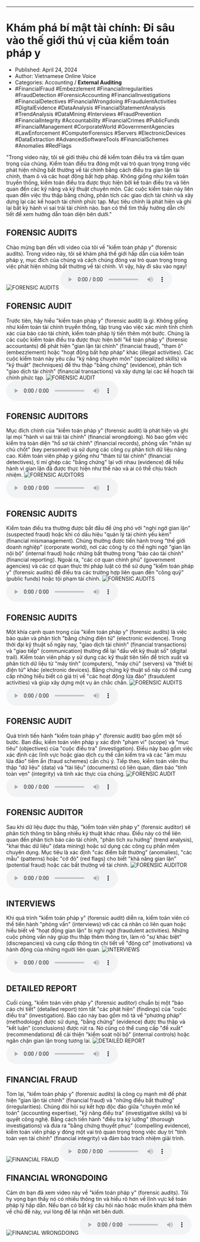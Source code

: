 
---

# Khám phá bí mật tài chính: Đi sâu vào thế giới thú vị của kiểm toán pháp y

- Published: April 24, 2024
- Author: Vietnamese Online Voice
- Categories: Accounting / **External Auditing**
- #FinancialFraud #Embezzlement #FinancialIrregularities #FraudDetection #ForensicAccounting #FinancialInvestigations #FinancialDetectives #FinancialWrongdoing #FraudulentActivities #DigitalEvidence #DataAnalysis #FinancialStatementAnalysis #TrendAnalysis #DataMining #Interviews #FraudPrevention #FinancialIntegrity #Accountability #FinancialCrimes #PublicFunds #FinancialManagement #CorporateWorld #GovernmentAgencies #LawEnforcement #ComputerForensics #Servers #ElectronicDevices #DataExtraction #AdvancedSoftwareTools #FinancialSchemes #Anomalies #RedFlags

"Trong video này, tôi sẽ giới thiệu chủ đề kiểm toán điều tra và tầm quan trọng của chúng. Kiểm toán điều tra đóng một vai trò quan trọng trong việc phát hiện những bất thường về tài chính bằng cách điều tra gian lận tài chính, tham ô và các hoạt động bất hợp pháp. Không giống như kiểm toán truyền thống, kiểm toán điều tra được thực hiện bởi kế toán điều tra và liên quan đến các kỹ năng và kỹ thuật chuyên môn. Các cuộc kiểm toán này liên quan đến việc thu thập bằng chứng, phân tích các giao dịch tài chính và xây dựng lại các kế hoạch tài chính phức tạp. Mục tiêu chính là phát hiện và ghi lại bất kỳ hành vi sai trái tài chính nào. bạn có thể tìm thấy hướng dẫn chi tiết để xem hướng dẫn toàn diện bên dưới."


## FORENSIC AUDITS

Chào mừng bạn đến với video của tôi về "kiểm toán pháp y" (forensic audits). Trong video này, tôi sẽ khám phá thế giới hấp dẫn của kiểm toán pháp y, mục đích của chúng và cách chúng đóng vai trò quan trọng trong việc phát hiện những bất thường về tài chính. Vì vậy, hãy đi sâu vào ngay!
![FORENSIC AUDITS](https://http-archiver-apis-production-80.schnworks.com/storage/images/transitions/2024-04-24/transition--4176833118-Montserrat-Black-303F9F.jpg)
<audio controls>
    <source src="https://http-archiver-apis-production-80.schnworks.com/storage/audio/file-61005562498.mp3" type="audio/mpeg">
</audio>



## FORENSIC AUDIT

Trước tiên, hãy hiểu "kiểm toán pháp y" (forensic audit) là gì. Không giống như kiểm toán tài chính truyền thống, tập trung vào việc xác minh tính chính xác của báo cáo tài chính, kiểm toán pháp lý tiến thêm một bước. Chúng là các cuộc kiểm toán điều tra được thực hiện bởi "kế toán pháp y" (forensic accountants) để phát hiện "gian lận tài chính" (financial fraud), "tham ô" (embezzlement) hoặc "hoạt động bất hợp pháp" khác (illegal activities). Các cuộc kiểm toán này yêu cầu "kỹ năng chuyên môn" (specialized skills) và "kỹ thuật" (techniques) để thu thập "bằng chứng" (evidence), phân tích "giao dịch tài chính" (financial transactions) ​​và xây dựng lại các kế hoạch tài chính phức tạp.
![FORENSIC AUDIT](https://http-archiver-apis-production-80.schnworks.com/storage/images/transitions/2024-04-24/transition-17773945281-Montserrat-Thin-4A148C.jpg)
<audio controls>
    <source src="https://http-archiver-apis-production-80.schnworks.com/storage/audio/file-48683908245.mp3" type="audio/mpeg">
</audio>



## FORENSIC AUDITORS

Mục đích chính của "kiểm toán pháp y" (forensic audit) là phát hiện và ghi lại mọi "hành vi sai trái tài chính" (financial wrongdoing). Nó bao gồm việc kiểm tra toàn diện "hồ sơ tài chính" (financial records), phỏng vấn "nhân sự chủ chốt" (key personnel) và sử dụng các công cụ phân tích dữ liệu nâng cao. Kiểm toán viên pháp y giống như "thám tử tài chính" (financial detectives), tỉ mỉ ghép các "bằng chứng" lại với nhau (evidence) để hiểu hành vi gian lận đã được thực hiện như thế nào và ai có thể chịu trách nhiệm.
![FORENSIC AUDITORS](https://http-archiver-apis-production-80.schnworks.com/storage/images/transitions/2024-04-24/transition--40523420241-Montserrat-ExtraBold-004895.jpg)
<audio controls>
    <source src="https://http-archiver-apis-production-80.schnworks.com/storage/audio/file-3803737994.mp3" type="audio/mpeg">
</audio>



## FORENSIC AUDITS

Kiểm toán điều tra thường được bắt đầu để ứng phó với "nghi ngờ gian lận" (suspected fraud) hoặc khi có dấu hiệu "quản lý tài chính yếu kém" (financial mismanagement). Chúng thường được tiến hành trong "thế giới doanh nghiệp" (corporate world), nơi các công ty có thể nghi ngờ "gian lận nội bộ" (internal fraud) hoặc những bất thường trong "báo cáo tài chính" (financial reporting). Ngoài ra, "các cơ quan chính phủ" (government agencies) và các cơ quan thực thi pháp luật có thể sử dụng "kiểm toán pháp y" (forensic audits) để điều tra các trường hợp liên quan đến "công quỹ" (public funds) hoặc tội phạm tài chính.
![FORENSIC AUDITS](https://http-archiver-apis-production-80.schnworks.com/storage/images/transitions/2024-04-24/transition-9962310459-Montserrat-Medium-512DA8.jpg)
<audio controls>
    <source src="https://http-archiver-apis-production-80.schnworks.com/storage/audio/file-1732592838.mp3" type="audio/mpeg">
</audio>



## FORENSIC AUDITS

Một khía cạnh quan trọng của "kiểm toán pháp y" (forensic audits) là việc bảo quản và phân tích "bằng chứng điện tử" (electronic evidence). Trong thời đại kỹ thuật số ngày nay, "giao dịch tài chính" (financial transactions) ​​và "giao tiếp" (communication) thường để lại "dấu vết kỹ thuật số" (digital trail). Kiểm toán viên pháp y sử dụng các kỹ thuật tiên tiến để trích xuất và phân tích dữ liệu từ "máy tính" (computers), "máy chủ" (servers) và "thiết bị điện tử" khác (electronic devices). Bằng chứng kỹ thuật số này có thể cung cấp những hiểu biết có giá trị về "các hoạt động lừa đảo" (fraudulent activities) và giúp xây dựng một vụ án chắc chắn.
![FORENSIC AUDITS](https://http-archiver-apis-production-80.schnworks.com/storage/images/transitions/2024-04-24/transition-17404275926-Montserrat-Regular-9C27B0.jpg)
<audio controls>
    <source src="https://http-archiver-apis-production-80.schnworks.com/storage/audio/file-14337408658.mp3" type="audio/mpeg">
</audio>



## FORENSIC AUDIT

Quá trình tiến hành "kiểm toán pháp y" (forensic audit) bao gồm một số bước. Ban đầu, kiểm toán viên pháp y xác định "phạm vi" (scope) và "mục tiêu" (objectives) của "cuộc điều tra" (investigation). Điều này bao gồm việc xác định các lĩnh vực hoặc giao dịch cụ thể cần kiểm tra và các "âm mưu lừa đảo" tiềm ẩn (fraud schemes) cần chú ý. Tiếp theo, kiểm toán viên thu thập "dữ liệu" (data) và "tài liệu" (documents) có liên quan, đảm bảo "tính toàn vẹn" (integrity) và tính xác thực của chúng.
![FORENSIC AUDIT](https://http-archiver-apis-production-80.schnworks.com/storage/images/transitions/2024-04-24/transition--45594702232-Montserrat-Medium-880E4F.jpg)
<audio controls>
    <source src="https://http-archiver-apis-production-80.schnworks.com/storage/audio/file-16278785597.mp3" type="audio/mpeg">
</audio>



## FORENSIC AUDITOR

Sau khi dữ liệu được thu thập, "kiểm toán viên pháp y" (forensic auditor) sẽ phân tích thông tin bằng nhiều kỹ thuật khác nhau. Điều này có thể liên quan đến phân tích báo cáo tài chính, "phân tích xu hướng" (trend analysis), "khai thác dữ liệu" (data mining) hoặc sử dụng các công cụ phần mềm chuyên dụng. Mục tiêu là xác định "các điểm bất thường" (anomalies), "các mẫu" (patterns) hoặc "cờ đỏ" (red flags) cho biết "khả năng gian lận" (potential fraud) hoặc các bất thường về tài chính.
![FORENSIC AUDITOR](https://http-archiver-apis-production-80.schnworks.com/storage/images/transitions/2024-04-24/transition-856961408-Montserrat-SemiBold-9C27B0.jpg)
<audio controls>
    <source src="https://http-archiver-apis-production-80.schnworks.com/storage/audio/file-45739985855.mp3" type="audio/mpeg">
</audio>



## INTERVIEWS

Khi quá trình "kiểm toán pháp y" (forensic audit) diễn ra, kiểm toán viên có thể tiến hành "phỏng vấn" (interviews) với các cá nhân có liên quan hoặc hiểu biết về "hoạt động gian lận" bị nghi ngờ (fraudulent activities). Những cuộc phỏng vấn này giúp thu thập thêm thông tin, làm rõ "sự khác biệt" (discrepancies) và cung cấp thông tin chi tiết về "động cơ" (motivations) và hành động của những người liên quan.
![INTERVIEWS](https://http-archiver-apis-production-80.schnworks.com/storage/images/transitions/2024-04-24/transition--1188557399-Montserrat-SemiBold-7B1FA2.jpg)
<audio controls>
    <source src="https://http-archiver-apis-production-80.schnworks.com/storage/audio/file-13790072636.mp3" type="audio/mpeg">
</audio>



## DETAILED REPORT

Cuối cùng, "kiểm toán viên pháp y" (forensic auditor) chuẩn bị một "báo cáo chi tiết" (detailed report) tóm tắt "các phát hiện" (findings) của "cuộc điều tra" (investigation). Báo cáo này bao gồm mô tả về "phương pháp" (methodology) được sử dụng, "bằng chứng" (evidence) được thu thập và "kết luận" (conclusions) được rút ra. Nó cũng có thể cung cấp "đề xuất" (recommendations) để cải thiện "kiểm soát nội bộ" (internal controls) hoặc ngăn chặn gian lận trong tương lai.
![DETAILED REPORT](https://http-archiver-apis-production-80.schnworks.com/storage/images/transitions/2024-04-24/transition--4732362263-Montserrat-Medium-9C27B0.jpg)
<audio controls>
    <source src="https://http-archiver-apis-production-80.schnworks.com/storage/audio/file-6710265381.mp3" type="audio/mpeg">
</audio>



## FINANCIAL FRAUD

Tóm lại, "kiểm toán pháp y" (forensic audits) là công cụ mạnh mẽ để phát hiện "gian lận tài chính" (financial fraud) và "những điều bất thường" (irregularities). Chúng đòi hỏi sự kết hợp độc đáo giữa "chuyên môn kế toán" (accounting expertise), "kỹ năng điều tra" (investigative skills) và bí quyết công nghệ. Bằng cách tiến hành "điều tra kỹ lưỡng" (thorough investigations) và đưa ra "bằng chứng thuyết phục" (compelling evidence), kiểm toán viên pháp y đóng một vai trò quan trọng trong việc duy trì "tính toàn vẹn tài chính" (financial integrity) và đảm bảo trách nhiệm giải trình.
![FINANCIAL FRAUD](https://http-archiver-apis-production-80.schnworks.com/storage/images/transitions/2024-04-24/transition--25078279973-Montserrat-Medium-1A237E.jpg)
<audio controls>
    <source src="https://http-archiver-apis-production-80.schnworks.com/storage/audio/file-24231111566.mp3" type="audio/mpeg">
</audio>



## FINANCIAL WRONGDOING

Cảm ơn bạn đã xem video này về "kiểm toán pháp y" (forensic audits). Tôi hy vọng bạn thấy nó có nhiều thông tin và hiểu rõ hơn về lĩnh vực kế toán pháp lý hấp dẫn. Nếu bạn có bất kỳ câu hỏi nào hoặc muốn khám phá thêm về chủ đề này, vui lòng để lại nhận xét bên dưới.
![FINANCIAL WRONGDOING](https://http-archiver-apis-production-80.schnworks.com/storage/images/transitions/2024-04-24/transition-4475145692-Montserrat-Medium-512DA8.jpg)
<audio controls>
    <source src="https://http-archiver-apis-production-80.schnworks.com/storage/audio/file-7917352116.mp3" type="audio/mpeg">
</audio>

